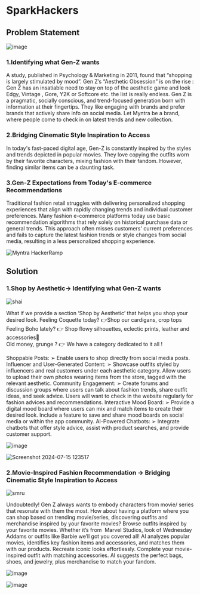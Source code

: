 # SparkHackers
## Problem Statement
![image](https://github.com/user-attachments/assets/0d50715a-47cb-4e53-9ae0-09556bf1da5a)

### 1.Identifying what Gen-Z wants
A study, published in Psychology & Marketing in 2011, found that “shopping is largely stimulated by mood”. Gen Z’s “Aesthetic Obsession” is on the rise : Gen Z has an insatiable need to stay on top of the aesthetic game and look Edgy, Vintage , Gore, Y2K or Softcore etc. the list is really endless. Gen Z is a pragmatic, socially conscious, and trend-focused generation born with information at their fingertips. They like engaging with brands and prefer brands that actively share info on social media. Let Myntra be a brand, where people come to check in on latest trends and new collection.

### 2.Bridging Cinematic Style Inspiration to Access
In today's fast-paced digital age, Gen-Z is constantly inspired by the styles and trends depicted in popular movies. They love copying the outfits worn by their favorite characters, mixing fashion with their fandom. However, finding similar items can be a daunting task.

### 3.Gen-Z Expectations from Today's E-commerce Recommendations 
Traditional fashion retail struggles with delivering personalized shopping experiences that align with rapidly changing trends and individual customer preferences. Many fashion e-commerce platforms today use basic recommendation algorithms that rely solely on historical purchase data or general trends. This approach often misses customers' current preferences and fails to capture the latest fashion trends or style changes from social media, resulting in a less personalized shopping experience.

![Myntra HackerRamp](https://github.com/user-attachments/assets/76d2f671-3344-4cc5-9ff6-ecaf35307c87)

## Solution

### 1.Shop by Aesthetic-> Identifying what Gen-Z wants
![shai](https://github.com/user-attachments/assets/f2e92a7d-fca5-46f5-950e-969a691b2129)

What if we provide a section ‘Shop by Aesthetic’ that helps you shop your desired look.
 Feeling Coquette today? 👉Shop our cardigans, crop tops
 Feeling Boho lately? 👉 Shop flowy silhouettes, eclectic prints, leather and accessories   
 Old money, grunge ? 👉 We have a category dedicated to it all !
 
Shoppable Posts: ➢ Enable users to shop directly from social media posts.
Influencer and User-Generated Content: ➢ Showcase outfits styled by influencers and real customers under each aesthetic category. Allow users to upload their own photos wearing items from the store, tagged with the relevant aesthetic.
Community Engagement: ➢ Create forums and discussion groups where users can talk about fashion trends, share outfit ideas, and seek advice. Users will want to check in the website regularly for fashion advices and recommendations. 
Interactive Mood Board: ➢ Provide a digital mood board where users can mix and match items to create their desired look. Include a feature to save and share mood boards on social media or within the app community. 
AI-Powered Chatbots: ➢ Integrate chatbots that offer style advice, assist with product searches, and provide customer support.

![image](https://github.com/user-attachments/assets/5536fecf-4e34-48cd-97b6-403b3352f66d)

![Screenshot 2024-07-15 123517](https://github.com/user-attachments/assets/de752e3e-3249-4431-97d6-dcf7be3990a6)

### 2.Movie-Inspired Fashion Recommendation -> Bridging Cinematic Style Inspiration to Access
![smru](https://github.com/user-attachments/assets/1b740df7-7098-44b9-9e2a-f069dcb755db)

Undoubtedly! Gen Z always wants to embody characters from movie/ series that resonate with them the most. How about having a platform where you can shop based on trending movie/series, discovering outfits and merchandise inspired by your favorite movies? 
Browse outfits inspired by your favorite movies. Whether it’s from  Marvel Studios, look of Wednesday Addams or outfits like Barbie we’ll got you covered all!
 AI analyzes popular movies, identifies key fashion items and accessories, and matches them with our products. Recreate iconic looks effortlessly. Complete your movie-inspired outfit with matching accessories. AI suggests the perfect bags, shoes, and jewelry, plus merchandise to match your fandom.
 

![image](https://github.com/user-attachments/assets/b6b3c00d-111c-4067-a32e-b0f173aef968)



![image](https://github.com/user-attachments/assets/82ed244e-0668-4ea9-87a2-5d7400edfbaa)









